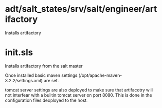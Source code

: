 adt/salt_states/srv/salt/engineer/artifactory
==========

Installs artifactory

init.sls
===

Installs artifactory from the salt master

Once installed basic maven settings (/opt/apache-maven-3.2.2/settings.xml) are set. 

tomcat server settings are also deployed to make sure that artifacotry will not interfear with a builtin tomcat server on port 8080. 
This is done in the configuration files deoployed to the host. 
